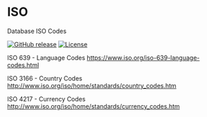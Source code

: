 ISO
===

Database ISO Codes

[![GitHub release](https://img.shields.io/github/v/release/Roskus/iso)](https://github.com/Roskus/iso/releases)
[![License](https://img.shields.io/github/license/Roskus/iso)](https://github.com/Roskus/iso/LICENSE)

ISO 639 - Language Codes https://www.iso.org/iso-639-language-codes.html

ISO 3166 - Country Codes  http://www.iso.org/iso/home/standards/country_codes.htm

ISO 4217 - Currency Codes http://www.iso.org/iso/home/standards/currency_codes.htm
